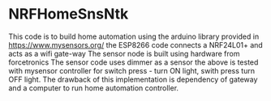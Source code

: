 # NRFHomeSnsNtk
This code is to build home automation using the arduino library provided in https://www.mysensors.org/
the ESP8266 code connects a NRF24L01+ and acts as a wifi gate-way
The sensor node is built using hardware from forcetronics 
The sensor code uses dimmer as a sensor 
the above is tested with mysensor controller for switch press - turn ON light, swith press turn OFF light.
The drawback of this implementation is dependency of gateway and a computer to run home automation controller.
